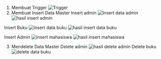 1. Membuat Trigger
![Trigger](https://user-images.githubusercontent.com/45525482/148656843-41869e3c-1aeb-42a6-8ab1-7738052ae0ca.PNG)
2. Membuat Insert Data Master
Insert admin
![Insert data admin](https://user-images.githubusercontent.com/45525482/148656919-5ade551d-ec03-4d66-98db-667e3a48f28f.PNG)
![hasil insert admin](https://user-images.githubusercontent.com/45525482/148656875-36685079-b852-4a7c-87d1-d41d9e39c4fe.PNG)

Insert Buku
![insert data buku](https://user-images.githubusercontent.com/45525482/148656951-9c40cd99-2f78-4c54-ac07-b7b0fac25254.PNG)
![hasil insert data buku](https://user-images.githubusercontent.com/45525482/148656955-e526cab5-e9e5-4807-801d-d9954dc68199.PNG)

Insert Admin
![insert mahasiswa](https://user-images.githubusercontent.com/45525482/148657180-dc9cc66a-2767-460a-8993-c1d73c5a57db.PNG)
![hasil insert mahasiswa](https://user-images.githubusercontent.com/45525482/148657182-6b34c68d-ccff-4d56-948b-d197c1d83a7a.PNG)

3. Mendelete Data Master
Delete admin
![hasil delete admin](https://user-images.githubusercontent.com/45525482/148656877-e9fa264d-dfab-4740-ab5a-9903ec2a4483.PNG)
Delete buku
![delete data buku](https://user-images.githubusercontent.com/45525482/148656953-7a99cbba-2cee-42cd-91ff-d47d1da53d8e.PNG)


